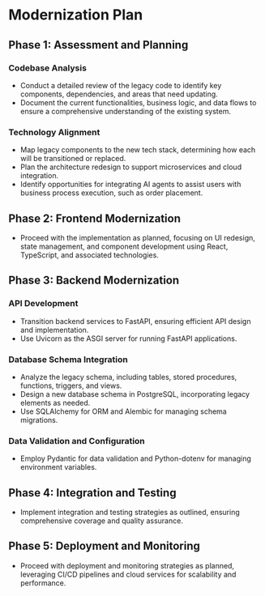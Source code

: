 # Modernization Plan

## Phase 1: Assessment and Planning

### Codebase Analysis
- Conduct a detailed review of the legacy code to identify key components, dependencies, and areas that need updating.
- Document the current functionalities, business logic, and data flows to ensure a comprehensive understanding of the existing system.

### Technology Alignment
- Map legacy components to the new tech stack, determining how each will be transitioned or replaced.
- Plan the architecture redesign to support microservices and cloud integration.
- Identify opportunities for integrating AI agents to assist users with business process execution, such as order placement.

## Phase 2: Frontend Modernization
- Proceed with the implementation as planned, focusing on UI redesign, state management, and component development using React, TypeScript, and associated technologies.

## Phase 3: Backend Modernization

### API Development
- Transition backend services to FastAPI, ensuring efficient API design and implementation.
- Use Uvicorn as the ASGI server for running FastAPI applications.

### Database Schema Integration
- Analyze the legacy schema, including tables, stored procedures, functions, triggers, and views.
- Design a new database schema in PostgreSQL, incorporating legacy elements as needed.
- Use SQLAlchemy for ORM and Alembic for managing schema migrations.

### Data Validation and Configuration
- Employ Pydantic for data validation and Python-dotenv for managing environment variables.

## Phase 4: Integration and Testing
- Implement integration and testing strategies as outlined, ensuring comprehensive coverage and quality assurance.

## Phase 5: Deployment and Monitoring
- Proceed with deployment and monitoring strategies as planned, leveraging CI/CD pipelines and cloud services for scalability and performance.
